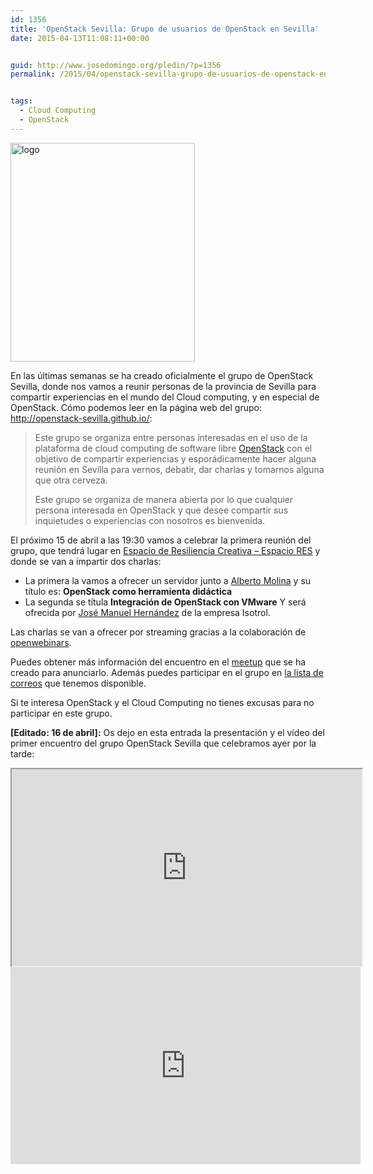 ```yaml
---
id: 1356
title: 'OpenStack Sevilla: Grupo de usuarios de OpenStack en Sevilla'
date: 2015-04-13T11:08:11+00:00


guid: http://www.josedomingo.org/pledin/?p=1356
permalink: /2015/04/openstack-sevilla-grupo-de-usuarios-de-openstack-en-sevilla/


tags:
  - Cloud Computing
  - OpenStack
---
```

[<img class=" size-full wp-image-1357 aligncenter" src="{{ site.url }}{{ site.baseurl }}/assets/wp-content/uploads/2015/04/logo.png" alt="logo" width="295" height="350" srcset="{{ site.url }}{{ site.baseurl }}/assets/wp-content/uploads/2015/04/logo.png 295w, {{ site.url }}{{ site.baseurl }}/assets/wp-content/uploads/2015/04/logo-253x300.png 253w" sizes="(max-width: 295px) 100vw, 295px" />](http://openstack-sevilla.github.io/)

En las últimas semanas se ha creado oficialmente el grupo de OpenStack Sevilla, donde nos vamos a reunir personas de la provincia de Sevilla para compartir experiencias en el mundo del Cloud computing, y en especial de OpenStack. Cómo podemos leer en la página web del grupo: <http://openstack-sevilla.github.io/>:

> Este grupo se organiza entre personas interesadas en el uso de la plataforma de cloud computing de software libre [OpenStack](http://openstack.org/) con el objetivo de compartir experiencias y esporádicamente hacer alguna reunión en Sevilla para vernos, debatir, dar charlas y tomarnos alguna que otra cerveza.
> 
> Este grupo se organiza de manera abierta por lo que cualquier persona interesada en OpenStack y que desee compartir sus inquietudes o experiencias con nosotros es bienvenida.

El próximo 15 de abril a las 19:30 vamos a celebrar la primera reunión del grupo, que tendrá lugar en [Espacio de Resiliencia Creativa &#8211; Espacio RES](http://espaciores.org/) y donde se van a impartir dos charlas:

  * La primera la vamos a ofrecer un servidor junto a [Alberto Molina](https://twitter.com/alberto_molina) y su título es: **OpenStack como herramienta didáctica**
  * La segunda se títula **Integración de OpenStack con VMware** Y será ofrecida por [José Manuel Hernández](https://twitter.com/jos3mhb) de la empresa Isotrol.

Las charlas se van a ofrecer por streaming gracias a la colaboración de [openwebinars](https://openwebinars.net/).

Puedes obtener más información del encuentro en el [meetup](http://www.meetup.com/espacio_RES/events/221651979/) que se ha creado para anunciarlo. Además puedes participar en el grupo en [la lista de correos](https://groups.google.com/forum/?hl=es#!forum/openstack-sevilla) que tenemos disponible.

Si te interesa OpenStack y el Cloud Computing no tienes excusas para no participar en este grupo.

**[Editado: 16 de abril]:** Os dejo en esta entrada la presentación y el vídeo del primer encuentro del grupo OpenStack Sevilla que celebramos ayer por la tarde:

<center>
  <iframe src="http://iesgn.github.io/openstacksvq1/#/" width="560" height="315"></iframe>
</center>

  
<center>
  <iframe width="560" height="315" src="https://www.youtube.com/embed/p6Quofs4Wlo" frameborder="0" allowfullscreen></iframe>
</center>


<!-- AddThis Advanced Settings generic via filter on the_content -->

<!-- AddThis Share Buttons generic via filter on the_content -->